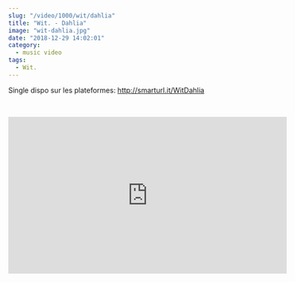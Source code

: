```yaml
--- 
slug: "/video/1000/wit/dahlia"
title: "Wit. - Dahlia"
image: "wit-dahlia.jpg"
date: "2018-12-29 14:02:01"
category:
  - music video
tags:
  - Wit.
---
```

<p>Single dispo sur les plateformes: <a href="https://www.youtube.com/redirect?v=myFGFSuOXnA&redir_token=pD_RosSdKVcXfP3bSFDXmw_b2aR8MTU0NjE3Mzg0N0AxNTQ2MDg3NDQ3&event=video_description&q=http%3A%2F%2Fsmarturl.it%2FWitDahlia">http://smarturl.it/WitDahlia</a></p><br/><p><iframe width="560" height="315" src="https://www.youtube.com/embed/myFGFSuOXnA" frameborder="0" allow="accelerometer; autoplay; encrypted-media; gyroscope; picture-in-picture" allowfullscreen></iframe></p>
